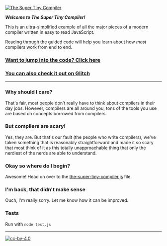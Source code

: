 [![The Super Tiny Compiler](https://cloud.githubusercontent.com/assets/952783/21579290/5755288a-cf75-11e6-90e0-029529a44a38.png)](the-super-tiny-compiler.js)

**_Welcome to The Super Tiny Compiler!_**

This is an ultra-simplified example of all the major pieces of a modern compiler
written in easy to read JavaScript.

Reading through the guided code will help you learn about how _most_ compilers
work from end to end.

### [Want to jump into the code? Click here](the-super-tiny-compiler.js)

### [You can also check it out on Glitch](https://the-super-tiny-compiler.glitch.me/)

---

### Why should I care?

That's fair, most people don't really have to think about compilers in their day
jobs. However, compilers are all around you, tons of the tools you use are based
on concepts borrowed from compilers.

### But compilers are scary!

Yes, they are. But that's our fault (the people who write compilers), we've
taken something that is reasonably straightforward and made it so scary that
most think of it as this totally unapproachable thing that only the nerdiest of
the nerds are able to understand.

### Okay so where do I begin?

Awesome! Head on over to the [the-super-tiny-compiler.js](the-super-tiny-compiler.js)
file.

### I'm back, that didn't make sense

Ouch, I'm really sorry. Let me know how it can be improved.

### Tests

Run with `node test.js`

---

[![cc-by-4.0](https://licensebuttons.net/l/by/4.0/80x15.png)](http://creativecommons.org/licenses/by/4.0/)
